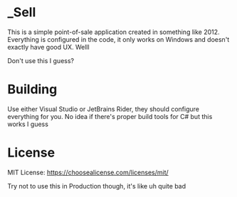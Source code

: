 _Sell
=====
This is a simple point-of-sale application created in something like 2012. Everything is configured in the code, it only
works on Windows and doesn't exactly have good UX. Welll

Don't use this I guess?

Building
========
Use either Visual Studio or JetBrains Rider, they should configure everything for you. No idea if there's proper
build tools for C# but this works I guess

License
=======
MIT License: https://choosealicense.com/licenses/mit/

Try not to use this in Production though, it's like uh quite bad